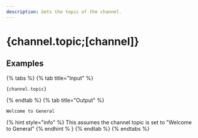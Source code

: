 ```yaml
---
description: Gets the topic of the channel.
---
```

# {channel.topic;[channel]}
## Examples
{% tabs %}
{% tab title="Input" %}
```text
{channel.topic}
```
{% endtab %}
{% tab title="Output" %}
```text
Welcome to General
```
{% hint style="info" %}
This assumes the channel topic is set to "Welcome to General"
{% endhint % }
{% endtab %}
{% endtabs %}